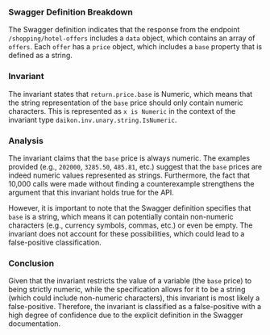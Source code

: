 ### Swagger Definition Breakdown
The Swagger definition indicates that the response from the endpoint `/shopping/hotel-offers` includes a `data` object, which contains an array of `offers`. Each `offer` has a `price` object, which includes a `base` property that is defined as a string. 

### Invariant
The invariant states that `return.price.base` is Numeric, which means that the string representation of the `base` price should only contain numeric characters. This is represented as `x is Numeric` in the context of the invariant type `daikon.inv.unary.string.IsNumeric`. 

### Analysis
The invariant claims that the `base` price is always numeric. The examples provided (e.g., `202000`, `3285.50`, `485.81`, etc.) suggest that the `base` prices are indeed numeric values represented as strings. Furthermore, the fact that 10,000 calls were made without finding a counterexample strengthens the argument that this invariant holds true for the API. 

However, it is important to note that the Swagger definition specifies that `base` is a string, which means it can potentially contain non-numeric characters (e.g., currency symbols, commas, etc.) or even be empty. The invariant does not account for these possibilities, which could lead to a false-positive classification. 

### Conclusion
Given that the invariant restricts the value of a variable (the `base` price) to being strictly numeric, while the specification allows for it to be a string (which could include non-numeric characters), this invariant is most likely a false-positive. Therefore, the invariant is classified as a false-positive with a high degree of confidence due to the explicit definition in the Swagger documentation.
